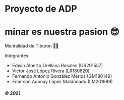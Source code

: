 # Proyecto de ADP
# minar es nuestra pasion 😎

Mentalidad de Tiburon 👀🦈

Integrantes:

 - Edwin Alberto Orellana Rosales (OR201557) 
 - Victor José López Rivera (LR180820)
 - Fernando Antonio González Merlos (GM180149)
 - Emerson Adonay López Maldonado (LM201989)

##### © 2021
